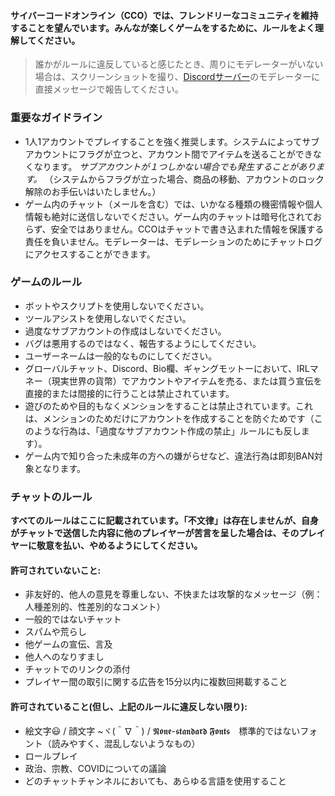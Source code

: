 

#### サイバーコードオンライン（CCO）では、フレンドリーなコミュニティを維持することを望んでいます。みんなが楽しくゲームをするために、ルールをよく理解してください。

> 誰かがルールに違反していると感じたとき、周りにモデレーターがいない場合は、スクリーンショットを撮り、[Discordサーバー](https://discord.gg/JREx8xz)のモデレーターに直接メッセージで報告してください。
### 重要なガイドライン
* 1人1アカウントでプレイすることを強く推奨します。システムによってサブアカウントにフラグが立つと、アカウント間でアイテムを送ることができなくなります。 *サブアカウントが１つしかない場合でも発生することがあります。* （システムからフラグが立った場合、商品の移動、アカウントのロック解除のお手伝いはいたしません。）
* ゲーム内のチャット（メールを含む）では、いかなる種類の機密情報や個人情報も絶対に送信しないでください。ゲーム内のチャットは暗号化されておらず、安全ではありません。CCOはチャットで書き込まれた情報を保護する責任を負いません。モデレーターは、モデレーションのためにチャットログにアクセスすることができます。

### ゲームのルール
* ボットやスクリプトを使用しないでください。
* ツールアシストを使用しないでください。
* 過度なサブアカウントの作成はしないでください。
* バグは悪用するのではなく、報告するようにしてください。
* ユーザーネームは一般的なものにしてください。
* グローバルチャット、Discord、Bio欄、ギャングモットーにおいて、IRLマネー（現実世界の貨幣）でアカウントやアイテムを売る、または買う宣伝を直接的または間接的に行うことは禁止されています。
* 遊びのためや目的もなくメンションをすることは禁止されています。これは、メンションのためだけにアカウントを作成することを防ぐためです（このような行為は、「過度なサブアカウント作成の禁止」ルールにも反します）。
* ゲーム内で知り合った未成年の方への嫌がらせなど、違法行為は即刻BAN対象となります。

### チャットのルール
**すべてのルールはここに記載されています。「不文律」は存在しませんが、自身がチャットで送信した内容に他のプレイヤーが苦言を呈した場合は、そのプレイヤーに敬意を払い、やめるようにしてください。**
#### 許可されていないこと: 
* 非友好的、他人の意見を尊重しない、不快または攻撃的なメッセージ（例：人種差別的、性差別的なコメント）
* 一般的ではないチャット
* スパムや荒らし
* 他ゲームの宣伝、言及
* 他人へのなりすまし  
* チャットでのリンクの添付
* プレイヤー間の取引に関する広告を15分以内に複数回掲載すること

#### 許可されていること(但し、上記のルールに違反しない限り):
* 絵文字😃 / 顔文字 ~ヾ(＾∇＾) / 𝕹𝖔𝖓𝖊-𝖘𝖙𝖆𝖓𝖉𝖆𝖗𝖉 𝕱𝖔𝖓𝖙𝖘　標準的ではないフォント（読みやすく、混乱しないようなもの）
* ロールプレイ
* 政治、宗教、COVIDについての議論
* どのチャットチャンネルにおいても、あらゆる言語を使用すること
